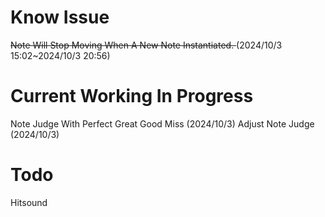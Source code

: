 # Know Issue
<del> Note Will Stop Moving When A New Note Instantiated. </del> (2024/10/3 15:02~2024/10/3 20:56)

# Current Working In Progress
Note Judge With Perfect Great Good Miss (2024/10/3)
Adjust Note Judge (2024/10/3)

# Todo
Hitsound